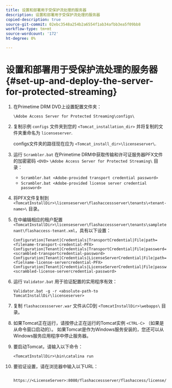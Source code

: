 ```yaml
---
title: 设置和部署用于受保护流处理的服务器
description: 设置和部署用于受保护流处理的服务器
copied-description: true
source-git-commit: 02ebc3548a254b2a6554f1ab34afbb3ea5f09bb8
workflow-type: tm+mt
source-wordcount: '172'
ht-degree: 0%

---
```


# 设置和部署用于受保护流处理的服务器 {#set-up-and-deploy-the-server-for-protected-streaming}

1. 在Primetime DRM DVD上设置配置文件夹：

   `\Adobe Access Server for Protected Streaming\configs\`
1. 复制示例 `configs` 文件夹到您的 `<Tomcat_installation_dir>` 并将复制的文件夹重命名为 `licenseserver`.

   configs文件夹的路径现在应为 `<Tomcat_install_dir>\licenseserver\`.
1. 运行 `Scrambler.bat` 在Primetime DRM中获取传输和许可证服务器PFX文件的加密密码 `<DVD>` `\Adobe Access Server for Protected Streaming\` 目录：

   * `Scrambler.bat <Adobe-provided transport credential password>`
   * `Scrambler.bat <Adobe-provided license server credential password>`

1. 将PFX文件复制到 `<TomcatInstallDir>\licenseserver\flashaccessserver\tenants\<tenant-name>\` 目录。
1. 在中编辑相应的租户配置 `<TomcatInstallDir>\licenseserver\flashaccessserver\tenants\sampletenant\flashaccess-tenant.xml`，具有以下设置：

   ```
   Configuration|Tenant|Credentials|TransportCredential|File|path=<filename-transport-credential-PFX> 
   Configuration|Tenant|Credentials|TransportCredential|File|password=<scrambled-transportcredential-password> 
   Configuration|Tenant|Credentials|LicenseServerCredential|File|path=<fielname-license-servercredential-PFX> 
   Configuration|Tenant|Credentials|LicenseServerCredential|File|password=<scrambled-license-servercredential-password>
   ```

1. 运行 `Validator.bat` 用于验证配置的实用程序有效：

   ```
   Validator.bat -g -r <absolute-path-to TomcatInstallDir\licenseserver>
   ```

1. 复制 `flashaccessserver.war` 文件从CD到 `<TomcatInstallDir>\webapps\` 目录。
1. 如果Tomcat正在运行，请按停止正在运行的Tomcat实例 `<CTRL-C>` （如果是从命令窗口启动的）。 如果Tomcat是作为Windows服务安装的，您还可以从Windows服务应用程序中停止服务器。
1. 要启动Tomcat，请输入以下命令：

   ```
   <TomcatInstallDir>\bin\catalina run
   ```

1. 要验证设置，请在浏览器中输入以下URL：

   ```
    https://<LicenseServer>:8080/flashaccessserver/flashaccess/license/v2
   ```
